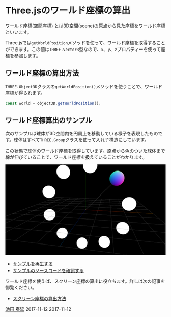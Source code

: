 # Three.jsのワールド座標の算出

ワールド座標(空間座標) とは3D空間(scene)の原点から見た座標をワールド座標といいます。


Three.jsでは`getWorldPosition`メソッドを使って、ワールド座標を取得することができます。この値は`THREE.Vector3`型なので、`x`、`y`、`z`プロパティーを使って座標を参照します。

## ワールド座標の算出方法

`THREE.Object3D`クラスの`getWorldPosition()`メソッドを使うことで、ワールド座標が得られます。


```js
const world = object3D.getWorldPosition();
```


##  ワールド座標算出のサンプル

次のサンプルは球体が3D空間内を円周上を移動している様子を表現したものです。球体はすべて`THREE.Group`クラスを使って入れ子構造にしています。

この状態で球体のワールド座標を取得しています。原点から色のついた球体まで線が伸びていることで、ワールド座標を扱えていることがわかります。

![](../imgs/position_world.png)

- [サンプルを再生する](https://ics-creative.github.io/tutorial-three/samples/position_world.html)
- [サンプルのソースコードを確認する](../samples/position_world.html)


ワールド座標を使えば、スクリーン座標の算出に役立ちます。詳しは次の記事を御覧ください。

- [スクリーン座標の算出方法](position_project.md)


<article-author>[池田 泰延](https://twitter.com/clockmaker)</article-author>
<article-date-published>2017-11-12</article-date-published>
<article-date-modified>2017-11-12</article-date-modified>
